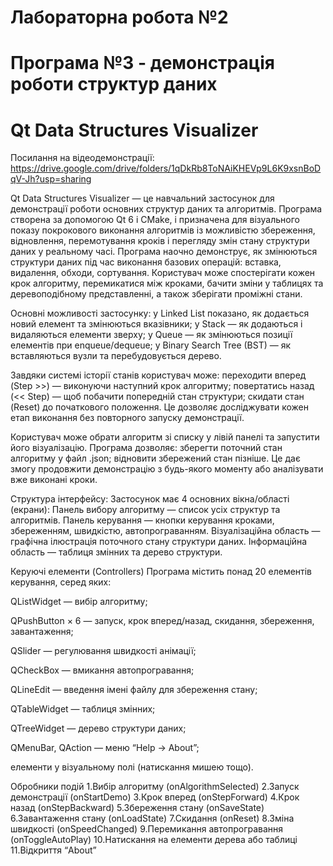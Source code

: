 # Лабораторна робота №2 
# Програма №3 - демонстрація роботи структур даних
# Qt Data Structures Visualizer
Посилання на відеодемонстрації: https://drive.google.com/drive/folders/1qDkRb8ToNAiKHEVp9L6K9xsnBoDqV-Jh?usp=sharing

Qt Data Structures Visualizer — це навчальний застосунок для демонстрації роботи основних структур даних та алгоритмів.
Програма створена за допомогою Qt 6 і CMake, і призначена для візуального показу покрокового виконання алгоритмів із можливістю збереження, відновлення, перемотування кроків і перегляду змін стану структури даних у реальному часі.
Програма наочно демонструє, як змінюються структури даних під час виконання базових операцій: вставка, видалення, обходи, сортування.
Користувач може спостерігати кожен крок алгоритму, перемикатися між кроками, бачити зміни у таблицях та деревоподібному представленні, а також зберігати проміжні стани.

Основні можливості застосунку:
у Linked List показано, як додається новий елемент та змінюються вказівники;
у Stack — як додаються і видаляються елементи зверху;
у Queue — як змінюються позиції елементів при enqueue/dequeue;
у Binary Search Tree (BST) — як вставляються вузли та перебудовується дерево.

Завдяки системі історії станів користувач може:
переходити вперед (Step >>) — виконуючи наступний крок алгоритму;
повертатись назад (<< Step) — щоб побачити попередній стан структури;
скидати стан (Reset) до початкового положення.
Це дозволяє досліджувати кожен етап виконання без повторного запуску демонстрації.

Користувач може обрати алгоритм зі списку у лівій панелі та запустити його візуалізацію.
Програма дозволяє:
зберегти поточний стан алгоритму у файл .json;
відновити збережений стан пізніше.
Це дає змогу продовжити демонстрацію з будь-якого моменту або аналізувати вже виконані кроки.

Структура інтерфейсу:
Застосунок має 4 основних вікна/області (екрани):
Панель вибору алгоритму — список усіх структур та алгоритмів.
Панель керування — кнопки керування кроками, збереженням, швидкістю, автопрограванням.
Візуалізаційна область — графічна ілюстрація поточного стану структури даних.
Інформаційна область — таблиця змінних та дерево структури.

Керуючі елементи (Controllers)
Програма містить понад 20 елементів керування, серед яких:

QListWidget — вибір алгоритму;

QPushButton × 6 — запуск, крок вперед/назад, скидання, збереження, завантаження;

QSlider — регулювання швидкості анімації;

QCheckBox — вмикання автопрогравання;

QLineEdit — введення імені файлу для збереження стану;

QTableWidget — таблиця змінних;

QTreeWidget — дерево структури даних;

QMenuBar, QAction — меню “Help → About”;

елементи у візуальному полі (натискання мишею тощо).

Обробники подій
1.Вибір алгоритму (onAlgorithmSelected)
2.Запуск демонстрації (onStartDemo)
3.Крок вперед (onStepForward)
4.Крок назад (onStepBackward)
5.Збереження стану (onSaveState)
6.Завантаження стану (onLoadState)
7.Скидання (onReset)
8.Зміна швидкості (onSpeedChanged)
9.Перемикання автопрогравання (onToggleAutoPlay)
10.Натискання на елементи дерева або таблиці
11.Відкриття “About”
